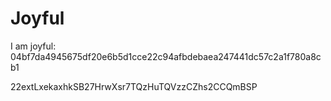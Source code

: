 # Joyful

I am joyful: 04bf7da4945675df20e6b5d1cce22c94afbdebaea247441dc57c2a1f780a8cb1


22extLxekaxhkSB27HrwXsr7TQzHuTQVzzCZhs2CCQmBSP